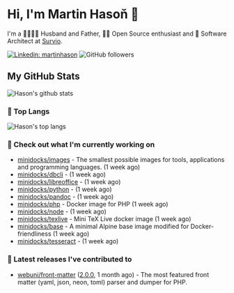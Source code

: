 # Hi, I'm Martin Hasoň 👋

I'm a 👨‍👩‍👧‍👦 Husband and Father, 🧑‍💻 Open Source enthusiast and 📐 Software Architect at [Survio](https://www.survio.com).

[![Linkedin: martinhason](https://img.shields.io/badge/-Martin%20Hasoň-blue?style=flat-square&logo=Linkedin&logoColor=white&link=https://www.linkedin.com/in/martinhason/)](https://www.linkedin.com/in/martinhason/)
![GitHub followers](https://img.shields.io/github/followers/hason?label=Follow&style=social)


## My GitHub Stats
![Hason's github stats](https://github-readme-stats.vercel.app/api?username=hason&show_icons=true&include_all_commits=true&theme=dracula&hide_border=true&hide_title=true)

### 💾 Top Langs
![Hason's top langs](https://github-readme-stats.vercel.app/api/top-langs/?username=hason&layout=compact&theme=dracula&hide_border=true&hide_title=true)

### 👷 Check out what I'm currently working on

- [minidocks/images](https://github.com/minidocks/images) - The smallest possible images for tools, applications and programming languages. (1 week ago)
- [minidocks/dbcli](https://github.com/minidocks/dbcli) -  (1 week ago)
- [minidocks/libreoffice](https://github.com/minidocks/libreoffice) -  (1 week ago)
- [minidocks/python](https://github.com/minidocks/python) -  (1 week ago)
- [minidocks/pandoc](https://github.com/minidocks/pandoc) -  (1 week ago)
- [minidocks/php](https://github.com/minidocks/php) - Docker image for PHP (1 week ago)
- [minidocks/node](https://github.com/minidocks/node) -  (1 week ago)
- [minidocks/texlive](https://github.com/minidocks/texlive) - Mini TeX Live docker image (1 week ago)
- [minidocks/base](https://github.com/minidocks/base) - A minimal Alpine base image modified for Docker-friendliness (1 week ago)
- [minidocks/tesseract](https://github.com/minidocks/tesseract) -  (1 week ago)

### 🔭 Latest releases I've contributed to

- [webuni/front-matter](https://github.com/webuni/front-matter) ([2.0.0](https://github.com/webuni/front-matter/releases/tag/2.0.0), 1 month ago) - The most featured front matter (yaml, json, neon, toml) parser and dumper for PHP.
